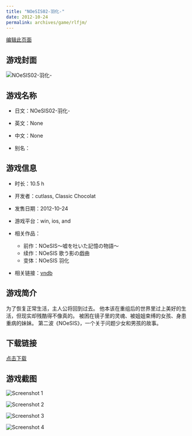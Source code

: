 ```yaml
---
title: "NOeSIS02-羽化-"
date: 2012-10-24
permalink: archives/game/rlfjm/
---
```

[编辑此页面](https://github.com/ACG-3/ADV3-source/blob/main/source/_posts/NOeSIS02-%E7%BE%BD%E5%8C%96-.md)

## 游戏封面

![NOeSIS02-羽化-](https://pan.timero.xyz/d/onedrive/img_lib_001/NOeSIS02-%E7%BE%BD%E5%8C%96-_cover.avif)


## 游戏名称

- 日文：NOeSIS02-羽化-
- 英文：None
- 中文：None

- 别名：


## 游戏信息

- 时长：10.5 h
- 开发者：cutlass, Classic Chocolat
- 发售日期：2012-10-24
- 游戏平台：win, ios, and
- 相关作品：
   - 前作：NOeSIS～嘘を吐いた記憶の物語～
   - 续作：NOeSIS 歌う影の戯曲
   - 变体：NOeSIS 羽化

- 相关链接：[vndb](https://vndb.org/v11858)


## 游戏简介

为了恢复正常生活，主人公将回到过去。
他本该在重组后的世界里过上美好的生活，但现实却残酷得不像真的。
被困在镜子里的灵魂、被姐姐束缚的女孩、身患重病的妹妹。
第二波《NOeSIS》，一个关于问题少女和男孩的故事。




## 下载链接

[点击下载](https://pan.timero.xyz/onedrive/adv_lib_001/NOeSIS02-%E7%BE%BD%E5%8C%96-)


## 游戏截图


![Screenshot 1](https://pan.timero.xyz/d/onedrive/img_lib_001/NOeSIS02-%E7%BE%BD%E5%8C%96-_Screenshot_1.avif)

![Screenshot 2](https://pan.timero.xyz/d/onedrive/img_lib_001/NOeSIS02-%E7%BE%BD%E5%8C%96-_Screenshot_2.avif)

![Screenshot 3](https://pan.timero.xyz/d/onedrive/img_lib_001/NOeSIS02-%E7%BE%BD%E5%8C%96-_Screenshot_3.avif)

![Screenshot 4](https://pan.timero.xyz/d/onedrive/img_lib_001/NOeSIS02-%E7%BE%BD%E5%8C%96-_Screenshot_4.avif)

